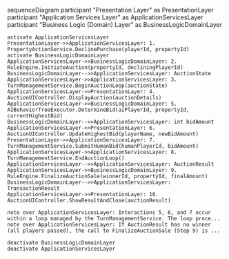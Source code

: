 sequenceDiagram
    participant "Presentation Layer" as PresentationLayer
    participant "Application Services Layer" as ApplicationServicesLayer
    participant "Business Logic (Domain) Layer" as BusinessLogicDomainLayer

    activate ApplicationServicesLayer
    PresentationLayer->>ApplicationServicesLayer: 1. PropertyActionService.DeclinePurchase(playerId, propertyId)
    activate BusinessLogicDomainLayer
    ApplicationServicesLayer->>BusinessLogicDomainLayer: 2. RuleEngine.InitiateAuction(propertyId, decliningPlayerId)
    BusinessLogicDomainLayer-->>ApplicationServicesLayer: AuctionState
    ApplicationServicesLayer->>ApplicationServicesLayer: 3. TurnManagementService.BeginAuctionLoop(auctionState)
    ApplicationServicesLayer->>PresentationLayer: 4. AuctionUIController.DisplayAuction(auctionDetails)
    ApplicationServicesLayer->>BusinessLogicDomainLayer: 5. AIBehaviorTreeExecutor.DetermineBid(aiPlayerId, propertyId, currentHighestBid)
    BusinessLogicDomainLayer-->>ApplicationServicesLayer: int bidAmount
    ApplicationServicesLayer->>PresentationLayer: 6. AuctionUIController.UpdateHighestBid(playerName, newBidAmount)
    PresentationLayer->>ApplicationServicesLayer: 7. TurnManagementService.SubmitHumanBid(humanPlayerId, bidAmount)
    ApplicationServicesLayer->>ApplicationServicesLayer: 8. TurnManagementService.EndAuctionLoop()
    ApplicationServicesLayer-->>ApplicationServicesLayer: AuctionResult
    ApplicationServicesLayer->>BusinessLogicDomainLayer: 9. RuleEngine.FinalizeAuctionSale(winnerId, propertyId, finalAmount)
    BusinessLogicDomainLayer-->>ApplicationServicesLayer: TransactionResult
    ApplicationServicesLayer->>PresentationLayer: 10. AuctionUIController.ShowResultAndClose(auctionResult)

    note over ApplicationServicesLayer: Interactions 5, 6, and 7 occur within a loop managed by the TurnManagementService. The loop proce...
    note over ApplicationServicesLayer: If AuctionResult has no winner (all players passed), the call to FinalizeAuctionSale (Step 9) is ...

    deactivate BusinessLogicDomainLayer
    deactivate ApplicationServicesLayer
